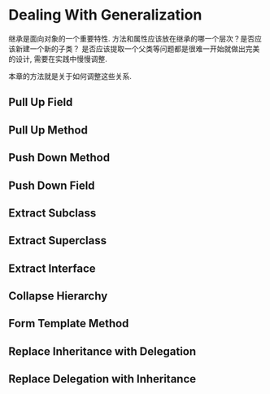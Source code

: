 # Dealing With Generalization 

继承是面向对象的一个重要特性. 方法和属性应该放在继承的哪一个层次？是否应该新建一个新的子类？
是否应该提取一个父类等问题都是很难一开始就做出完美的设计, 需要在实践中慢慢调整.

本章的方法就是关于如何调整这些关系.

## Pull Up Field

## Pull Up Method

## Push Down Method

## Push Down Field

## Extract Subclass

## Extract Superclass

## Extract Interface

## Collapse Hierarchy

## Form Template Method

## Replace Inheritance with Delegation

## Replace Delegation with Inheritance